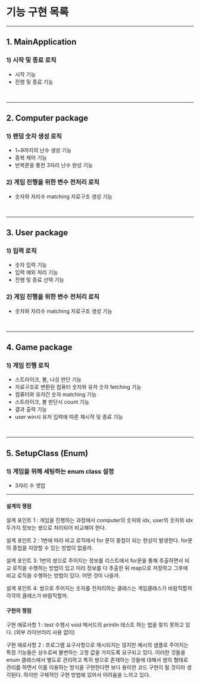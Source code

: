 # 기능 구현 목록

---

## 1. MainApplication
### 1) 시작 및 종료 로직
- 시작 기능
- 진행 및 종료 기능

<br>

---


## 2. Computer package
### 1) 랜덤 숫자 생성 로직 
- 1~9까지의 난수 생성 기능
- 중복 제어 기능 
- 반복문을 통한 3자리 난수 완성 기능 

### 2) 게임 진행을 위한 변수 전처리 로직
- 숫자와 자리수 matching 자료구조 생성 기능

<br>

---

## 3. User package
### 1) 입력 로직
- 숫자 입력 기능
- 입력 예외 처리 기능
- 진행 및 종료 선택 기능

### 2) 게임 진행을 위한 변수 전처리 로직
- 숫자와 자리수 matching 자료구조 생성 기능

<br>

---

## 4. Game package

### 1) 게임 진행 로직
- 스트라이크, 볼, 나싱 판단 기능
- 자료구조로 변환된 컴퓨터 숫자와 유저 숫자 fetching 기능
- 컴퓨터와 유저간 숫자 matching 기능
- 스트라이크, 볼 판단시 count 기능 
- 결과 출력 기능 
- user win시 유저 입력에 따른 재시작 및 종료 기능 

<br>

---

## 5. SetupClass (Enum)

### 1) 게임을 위해 세팅하는 enum class 설정
- 3자리 수 셋업 


---

#### 설계의 쟁점 
설계 포인트 1 : 
게임을 진행하는 과정에서 computer의 숫자와 idx, user의 숫자와 idx 두가지 정보는 쌍으로 처리되어 비교해야 한다. 

설계 포인트 2 :
1번에 따라 비교 로직에서 for 문이 중첩이 되는 현상이 발생한다.
for문의 중첩을 지양할 수 있는 방법이 없을까. 

설계 포인트 3:
1번의 쌍으로 주어지는 정보를 리스트에서 for문을 통해 추출하면서 비교 로직을 수행하는 방법이 있고 
미리 정보를 다 추출한 뒤 map으로 저장하고 그후에 비교 로직을 수행하는 방법이 있다. 
어떤 것이 나을까. 

설계 포인트 4: 
쌍으로 주어지는 숫자를 전처리하는 클래스는 게임클래스가 바람직할까 각각의 클래스가 바람직할까. 


#### 구현의 쟁점 
구현 애로사항 1 : test 수행시 void 메서드의 println 테스트 하는 법을 찾지 못하고 있다. (외부 라이브러리 사용 없이)

구현 애로사항 2 :  프로그램 요구사항으로 제시되지는 않지만 예시의 샘플로 주어지는 특정 기능들은
상수로써 불변하는 고정 값을 가지도록 요구되고 있다. 이러한 것들을 enum 클래스에서 별도로 관리하고
특히 쌍으로 존재하는 것들에 대해서 쌍의 형태로 관리를 하면서 이를 이용하는 방식을 구현한다면 보다 용이한 코드 구현이
될 것이라 생각된다. 하지만 구체적인 구현 방법에 있어서 어려움을 느끼고 있다. 

